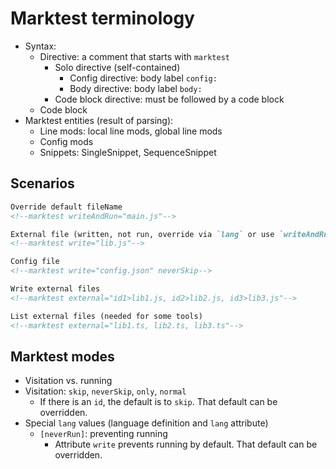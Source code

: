 # Marktest terminology

* Syntax:
  * Directive: a comment that starts with `marktest`
    * Solo directive (self-contained)
      * Config directive: body label `config:`
      * Body directive: body label `body:`
    * Code block directive: must be followed by a code block
  * Code block
* Marktest entities (result of parsing):
  * Line mods: local line mods, global line mods
  * Config mods
  * Snippets: SingleSnippet, SequenceSnippet

## Scenarios

```md
Override default fileName
<!--marktest writeAndRun="main.js"-->

External file (written, not run, override via `lang` or use `writeAndRun`)
<!--marktest write="lib.js"-->

Config file
<!--marktest write="config.json" neverSkip-->

Write external files
<!--marktest external="id1>lib1.js, id2>lib2.js, id3>lib3.js"-->

List external files (needed for some tools)
<!--marktest external="lib1.ts, lib2.ts, lib3.ts"-->
```

## Marktest modes

* Visitation vs. running
* Visitation: `skip`, `neverSkip`, `only`, `normal`
  * If there is an `id`, the default is to `skip`. That default can be overridden.
* Special `lang` values (language definition and `lang` attribute)
  * `[neverRun]`: preventing running
    * Attribute `write` prevents running by default. That default can be overridden.

